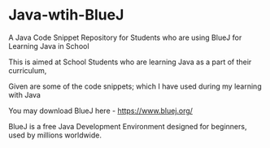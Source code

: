 # Java-wtih-BlueJ
A Java Code Snippet Repository for Students who are using BlueJ for Learning Java in School

This is aimed at School Students who are learning Java as a part of their curriculum,

Given are some of the code snippets; which I have used during my learning with Java

You may download BlueJ here - https://www.bluej.org/

BlueJ is a free Java Development Environment designed for beginners, used by millions worldwide.
